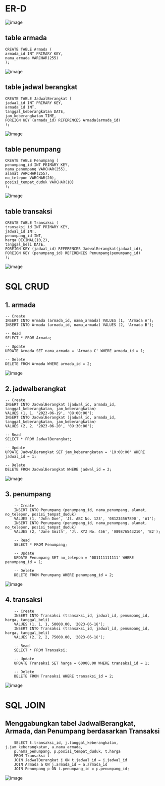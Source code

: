 # ER-D

![image](https://github.com/verz666/penjualan_tiket_bus/assets/115523263/dd0c266b-b4e5-42a2-8cd6-a8bb45248f6b)

## table armada

    CREATE TABLE Armada (
    armada_id INT PRIMARY KEY,
    nama_armada VARCHAR(255)
    );

![image](https://github.com/verz666/penjualan_tiket_bus/assets/115523263/84c902b0-495d-4136-b3f4-f748c0762480)

## table jadwal berangkat

    CREATE TABLE JadwalBerangkat (
    jadwal_id INT PRIMARY KEY,
    armada_id INT,
    tanggal_keberangkatan DATE,
    jam_keberangkatan TIME,
    FOREIGN KEY (armada_id) REFERENCES Armada(armada_id)
    );

![image](https://github.com/verz666/penjualan_tiket_bus/assets/115523263/422b1db3-0121-43f1-807d-6b7a793cdafc)

## table penumpang

    CREATE TABLE Penumpang (
    penumpang_id INT PRIMARY KEY,
    nama_penumpang VARCHAR(255),
    alamat VARCHAR(255),
    no_telepon VARCHAR(20),
    posisi_tempat_duduk VARCHAR(10)
    );

![image](https://github.com/verz666/penjualan_tiket_bus/assets/115523263/67ef10ed-715a-45c0-b884-8d360881d3bb)

## table transaksi

    CREATE TABLE Transaksi (
    transaksi_id INT PRIMARY KEY,
    jadwal_id INT,
    penumpang_id INT,
    harga DECIMAL(10,2),
    tanggal_beli DATE,
    FOREIGN KEY (jadwal_id) REFERENCES JadwalBerangkat(jadwal_id),
    FOREIGN KEY (penumpang_id) REFERENCES Penumpang(penumpang_id)
    );

![image](https://github.com/verz666/penjualan_tiket_bus/assets/115523263/85e983cd-51f5-44dd-8559-4858e4aa45d2)

# SQL CRUD

## 1. armada

    -- Create
    INSERT INTO Armada (armada_id, nama_armada) VALUES (1, 'Armada A');
    INSERT INTO Armada (armada_id, nama_armada) VALUES (2, 'Armada B');

    -- Read
    SELECT * FROM Armada;

    -- Update
    UPDATE Armada SET nama_armada = 'Armada C' WHERE armada_id = 1;

    -- Delete
    DELETE FROM Armada WHERE armada_id = 2;

![image](https://github.com/verz666/penjualan_tiket_bus/assets/115523263/6476e784-828e-4c3e-9d14-e2797fc85570)

## 2. jadwalberangkat

    -- Create
    INSERT INTO JadwalBerangkat (jadwal_id, armada_id, tanggal_keberangkatan, jam_keberangkatan)
    VALUES (1, 1, '2023-06-19', '08:00:00');
    INSERT INTO JadwalBerangkat (jadwal_id, armada_id, tanggal_keberangkatan, jam_keberangkatan)
    VALUES (2, 2, '2023-06-20', '09:30:00');

    -- Read
    SELECT * FROM JadwalBerangkat;

    -- Update
    UPDATE JadwalBerangkat SET jam_keberangkatan = '10:00:00' WHERE jadwal_id = 1;

    -- Delete
    DELETE FROM JadwalBerangkat WHERE jadwal_id = 2;

![image](https://github.com/verz666/penjualan_tiket_bus/assets/115523263/9b03a6a0-0e21-4eaf-b3f5-5e9b99d273d7)

## 3. penumpang

        -- Create
        INSERT INTO Penumpang (penumpang_id, nama_penumpang, alamat, no_telepon, posisi_tempat_duduk)
        VALUES (1, 'John Doe', 'Jl. ABC No. 123', '081234567890', 'A1');
        INSERT INTO Penumpang (penumpang_id, nama_penumpang, alamat, no_telepon, posisi_tempat_duduk)
        VALUES (2, 'Jane Smith', 'Jl. XYZ No. 456', '089876543210', 'B2');

        -- Read
        SELECT * FROM Penumpang;

        -- Update
        UPDATE Penumpang SET no_telepon = '081111111111' WHERE penumpang_id = 1;

        -- Delete
        DELETE FROM Penumpang WHERE penumpang_id = 2;

![image](https://github.com/verz666/penjualan_tiket_bus/assets/115523263/61947dea-8d7e-407b-a391-a03e378441e8)

## 4. transaksi

        -- Create
        INSERT INTO Transaksi (transaksi_id, jadwal_id, penumpang_id, harga, tanggal_beli)
        VALUES (1, 1, 1, 50000.00, '2023-06-18');
        INSERT INTO Transaksi (transaksi_id, jadwal_id, penumpang_id, harga, tanggal_beli)
        VALUES (2, 2, 2, 75000.00, '2023-06-18');

        -- Read
        SELECT * FROM Transaksi;

        -- Update
        UPDATE Transaksi SET harga = 60000.00 WHERE transaksi_id = 1;

        -- Delete
        DELETE FROM Transaksi WHERE transaksi_id = 2;

![image](https://github.com/verz666/penjualan_tiket_bus/assets/115523263/e7bb6c88-e74d-4e40-9a28-f257427980bd)

# SQL JOIN

## Menggabungkan tabel JadwalBerangkat, Armada, dan Penumpang berdasarkan Transaksi
        SELECT t.transaksi_id, j.tanggal_keberangkatan, j.jam_keberangkatan, a.nama_armada,
        p.nama_penumpang, p.posisi_tempat_duduk, t.harga
        FROM Transaksi t
        JOIN JadwalBerangkat j ON t.jadwal_id = j.jadwal_id
        JOIN Armada a ON j.armada_id = a.armada_id
        JOIN Penumpang p ON t.penumpang_id = p.penumpang_id;


![image](https://github.com/verz666/penjualan_tiket_bus/assets/115523263/e3240d5d-83f3-4db9-9cd5-acd95f83bc43)
